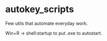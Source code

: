 # autokey_scripts
Few utils that automate everyday work.

Win+R -> shell:startup to put .exe to autostart.